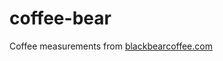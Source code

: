coffee-bear
===========

Coffee measurements from [blackbearcoffee.com](http://blackbearcoffee.com/resources/83)
